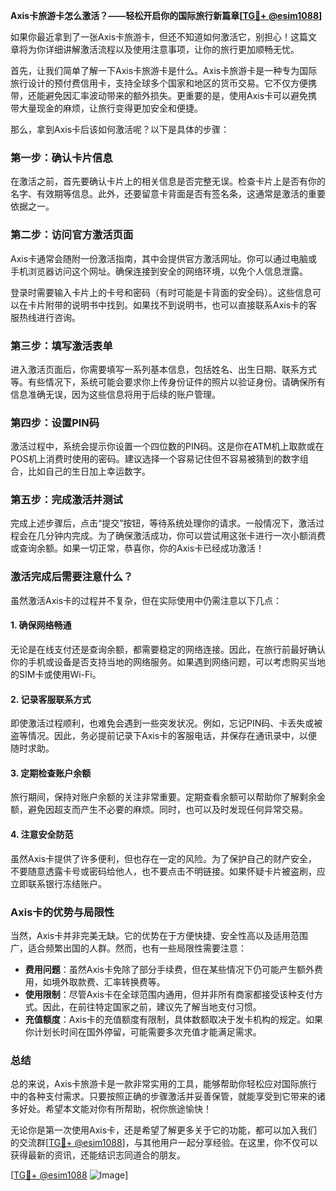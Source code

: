 **Axis卡旅游卡怎么激活？——轻松开启你的国际旅行新篇章[[TG💪+ @esim1088](https://t.me/s/esim1088)]**

如果你最近拿到了一张Axis卡旅游卡，但还不知道如何激活它，别担心！这篇文章将为你详细讲解激活流程以及使用注意事项，让你的旅行更加顺畅无忧。

首先，让我们简单了解一下Axis卡旅游卡是什么。Axis卡旅游卡是一种专为国际旅行设计的预付费信用卡，支持全球多个国家和地区的货币交易。它不仅方便携带，还能避免因汇率波动带来的额外损失。更重要的是，使用Axis卡可以避免携带大量现金的麻烦，让旅行变得更加安全和便捷。

那么，拿到Axis卡后该如何激活呢？以下是具体的步骤：

### **第一步：确认卡片信息**
在激活之前，首先要确认卡片上的相关信息是否完整无误。检查卡片上是否有你的名字、有效期等信息。此外，还要留意卡背面是否有签名条，这通常是激活的重要依据之一。

### **第二步：访问官方激活页面**
Axis卡通常会随附一份激活指南，其中会提供官方激活网址。你可以通过电脑或手机浏览器访问这个网址。确保连接到安全的网络环境，以免个人信息泄露。

登录时需要输入卡片上的卡号和密码（有时可能是卡背面的安全码）。这些信息可以在卡片附带的说明书中找到。如果找不到说明书，也可以直接联系Axis卡的客服热线进行咨询。

### **第三步：填写激活表单**
进入激活页面后，你需要填写一系列基本信息，包括姓名、出生日期、联系方式等。有些情况下，系统可能会要求你上传身份证件的照片以验证身份。请确保所有信息准确无误，因为这些信息将用于后续的账户管理。

### **第四步：设置PIN码**
激活过程中，系统会提示你设置一个四位数的PIN码。这是你在ATM机上取款或在POS机上消费时使用的密码。建议选择一个容易记住但不容易被猜到的数字组合，比如自己的生日加上幸运数字。

### **第五步：完成激活并测试**
完成上述步骤后，点击“提交”按钮，等待系统处理你的请求。一般情况下，激活过程会在几分钟内完成。为了确保激活成功，你可以尝试用这张卡进行一次小额消费或查询余额。如果一切正常，恭喜你，你的Axis卡已经成功激活！

### **激活完成后需要注意什么？**

虽然激活Axis卡的过程并不复杂，但在实际使用中仍需注意以下几点：

#### **1. 确保网络畅通**
无论是在线支付还是查询余额，都需要稳定的网络连接。因此，在旅行前最好确认你的手机或设备是否支持当地的网络服务。如果遇到网络问题，可以考虑购买当地的SIM卡或使用Wi-Fi。

#### **2. 记录客服联系方式**
即使激活过程顺利，也难免会遇到一些突发状况。例如，忘记PIN码、卡丢失或被盗等情况。因此，务必提前记录下Axis卡的客服电话，并保存在通讯录中，以便随时求助。

#### **3. 定期检查账户余额**
旅行期间，保持对账户余额的关注非常重要。定期查看余额可以帮助你了解剩余金额，避免因超支而产生不必要的麻烦。同时，也可以及时发现任何异常交易。

#### **4. 注意安全防范**
虽然Axis卡提供了许多便利，但也存在一定的风险。为了保护自己的财产安全，不要随意透露卡号或密码给他人，也不要点击不明链接。如果怀疑卡片被盗刷，应立即联系银行冻结账户。

### **Axis卡的优势与局限性**

当然，Axis卡并非完美无缺。它的优势在于方便快捷、安全性高以及适用范围广，适合频繁出国的人群。然而，也有一些局限性需要注意：

- **费用问题**：虽然Axis卡免除了部分手续费，但在某些情况下仍可能产生额外费用，如境外取款费、汇率转换费等。
- **使用限制**：尽管Axis卡在全球范围内通用，但并非所有商家都接受该种支付方式。因此，在前往特定国家之前，建议先了解当地支付习惯。
- **充值额度**：Axis卡的充值额度有限制，具体数额取决于发卡机构的规定。如果你计划长时间在国外停留，可能需要多次充值才能满足需求。

### **总结**

总的来说，Axis卡旅游卡是一款非常实用的工具，能够帮助你轻松应对国际旅行中的各种支付需求。只要按照正确的步骤激活并妥善保管，就能享受到它带来的诸多好处。希望本文能对你有所帮助，祝你旅途愉快！

无论你是第一次使用Axis卡，还是希望了解更多关于它的功能，都可以加入我们的交流群[[TG💪+ @esim1088](https://t.me/s/esim1088)]，与其他用户一起分享经验。在这里，你不仅可以获得最新的资讯，还能结识志同道合的朋友。

[[TG💪+ @esim1088](https://t.me/s/esim1088) ![Image](https://i.postimg.cc/4NQfJmqS/Snipaste-2025-05-13-00-14-12.png)]